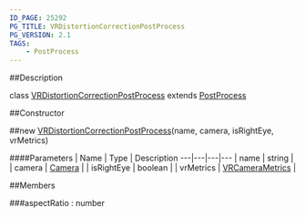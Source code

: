 ```yaml
---
ID_PAGE: 25292
PG_TITLE: VRDistortionCorrectionPostProcess
PG_VERSION: 2.1
TAGS:
    - PostProcess
---
```

##Description

class [VRDistortionCorrectionPostProcess](/classes/2.2-alpha/VRDistortionCorrectionPostProcess) extends [PostProcess](/classes/2.2-alpha/PostProcess)



##Constructor

##new [VRDistortionCorrectionPostProcess](/classes/2.2-alpha/VRDistortionCorrectionPostProcess)(name, camera, isRightEye, vrMetrics)



####Parameters
 | Name | Type | Description
---|---|---|---
 | name | string | 
 | camera | [Camera](/classes/2.2-alpha/Camera) | 
 | isRightEye | boolean | 
 | vrMetrics | [VRCameraMetrics](/classes/2.2-alpha/VRCameraMetrics) | 

##Members

###aspectRatio : number




